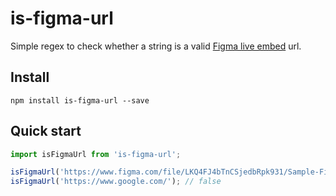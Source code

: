 # is-figma-url

Simple regex to check whether a string is a valid [Figma live embed](https://www.figma.com/platform) url.

## Install

```
npm install is-figma-url --save
```

## Quick start

```js
import isFigmaUrl from 'is-figma-url';

isFigmaUrl('https://www.figma.com/file/LKQ4FJ4bTnCSjedbRpk931/Sample-File'); // true
isFigmaUrl('https://www.google.com/'); // false
```
